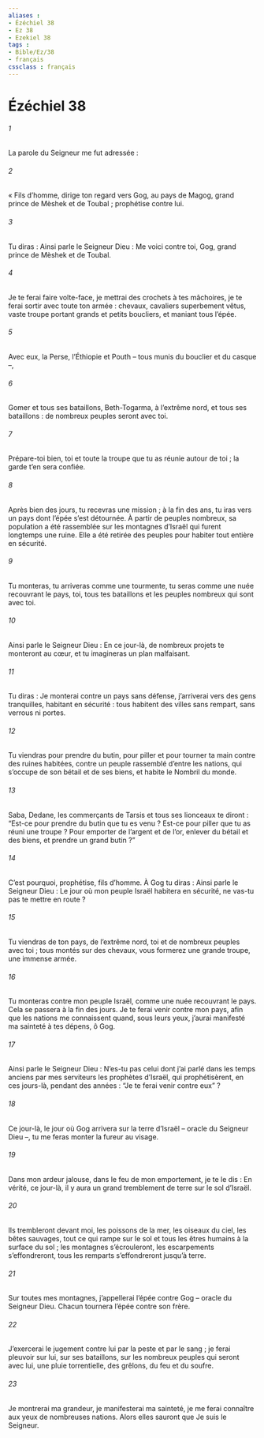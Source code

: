 ```yaml
---
aliases : 
- Ézéchiel 38
- Ez 38
- Ezekiel 38
tags : 
- Bible/Ez/38
- français
cssclass : français
---
```


# Ézéchiel 38

###### 1
La parole du Seigneur me fut adressée :
###### 2
« Fils d’homme, dirige ton regard vers Gog, au pays de Magog, grand prince de Mèshek et de Toubal ; prophétise contre lui.
###### 3
Tu diras : Ainsi parle le Seigneur Dieu : Me voici contre toi, Gog, grand prince de Mèshek et de Toubal.
###### 4
Je te ferai faire volte-face, je mettrai des crochets à tes mâchoires, je te ferai sortir avec toute ton armée : chevaux, cavaliers superbement vêtus, vaste troupe portant grands et petits boucliers, et maniant tous l’épée.
###### 5
Avec eux, la Perse, l’Éthiopie et Pouth – tous munis du bouclier et du casque –,
###### 6
Gomer et tous ses bataillons, Beth-Togarma, à l’extrême nord, et tous ses bataillons : de nombreux peuples seront avec toi.
###### 7
Prépare-toi bien, toi et toute la troupe que tu as réunie autour de toi ; la garde t’en sera confiée.
###### 8
Après bien des jours, tu recevras une mission ; à la fin des ans, tu iras vers un pays dont l’épée s’est détournée. À partir de peuples nombreux, sa population a été rassemblée sur les montagnes d’Israël qui furent longtemps une ruine. Elle a été retirée des peuples pour habiter tout entière en sécurité.
###### 9
Tu monteras, tu arriveras comme une tourmente, tu seras comme une nuée recouvrant le pays, toi, tous tes bataillons et les peuples nombreux qui sont avec toi.
###### 10
Ainsi parle le Seigneur Dieu : En ce jour-là, de nombreux projets te monteront au cœur, et tu imagineras un plan malfaisant.
###### 11
Tu diras : Je monterai contre un pays sans défense, j’arriverai vers des gens tranquilles, habitant en sécurité : tous habitent des villes sans rempart, sans verrous ni portes.
###### 12
Tu viendras pour prendre du butin, pour piller et pour tourner ta main contre des ruines habitées, contre un peuple rassemblé d’entre les nations, qui s’occupe de son bétail et de ses biens, et habite le Nombril du monde.
###### 13
Saba, Dedane, les commerçants de Tarsis et tous ses lionceaux te diront : “Est-ce pour prendre du butin que tu es venu ? Est-ce pour piller que tu as réuni une troupe ? Pour emporter de l’argent et de l’or, enlever du bétail et des biens, et prendre un grand butin ?”
###### 14
C’est pourquoi, prophétise, fils d’homme. À Gog tu diras : Ainsi parle le Seigneur Dieu : Le jour où mon peuple Israël habitera en sécurité, ne vas-tu pas te mettre en route ?
###### 15
Tu viendras de ton pays, de l’extrême nord, toi et de nombreux peuples avec toi ; tous montés sur des chevaux, vous formerez une grande troupe, une immense armée.
###### 16
Tu monteras contre mon peuple Israël, comme une nuée recouvrant le pays. Cela se passera à la fin des jours. Je te ferai venir contre mon pays, afin que les nations me connaissent quand, sous leurs yeux, j’aurai manifesté ma sainteté à tes dépens, ô Gog.
###### 17
Ainsi parle le Seigneur Dieu : N’es-tu pas celui dont j’ai parlé dans les temps anciens par mes serviteurs les prophètes d’Israël, qui prophétisèrent, en ces jours-là, pendant des années : “Je te ferai venir contre eux” ?
###### 18
Ce jour-là, le jour où Gog arrivera sur la terre d’Israël – oracle du Seigneur Dieu –, tu me feras monter la fureur au visage.
###### 19
Dans mon ardeur jalouse, dans le feu de mon emportement, je te le dis : En vérité, ce jour-là, il y aura un grand tremblement de terre sur le sol d’Israël.
###### 20
Ils trembleront devant moi, les poissons de la mer, les oiseaux du ciel, les bêtes sauvages, tout ce qui rampe sur le sol et tous les êtres humains à la surface du sol ; les montagnes s’écrouleront, les escarpements s’effondreront, tous les remparts s’effondreront jusqu’à terre.
###### 21
Sur toutes mes montagnes, j’appellerai l’épée contre Gog – oracle du Seigneur Dieu. Chacun tournera l’épée contre son frère.
###### 22
J’exercerai le jugement contre lui par la peste et par le sang ; je ferai pleuvoir sur lui, sur ses bataillons, sur les nombreux peuples qui seront avec lui, une pluie torrentielle, des grêlons, du feu et du soufre.
###### 23
Je montrerai ma grandeur, je manifesterai ma sainteté, je me ferai connaître aux yeux de nombreuses nations. Alors elles sauront que Je suis le Seigneur.
